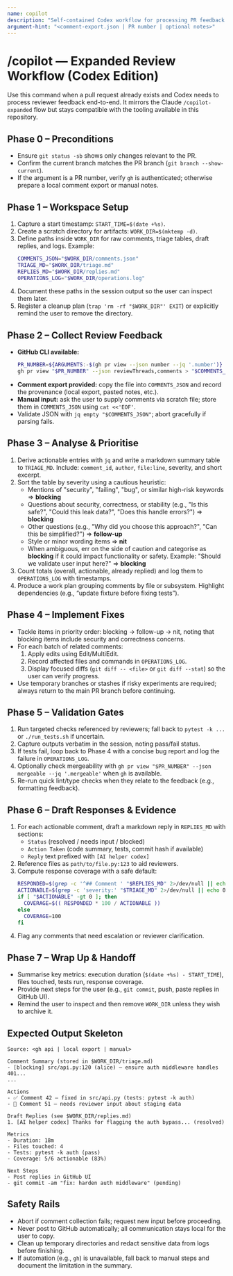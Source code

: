 ```yaml
---
name: copilot
description: "Self-contained Codex workflow for processing PR feedback and drafting responses"
argument-hint: "<comment-export.json | PR number | optional notes>"
---
```


# /copilot — Expanded Review Workflow (Codex Edition)

Use this command when a pull request already exists and Codex needs to process reviewer feedback end-to-end. It mirrors the Claude `/copilot-expanded` flow but stays compatible with the tooling available in this repository.

## Phase 0 – Preconditions
- Ensure `git status -sb` shows only changes relevant to the PR.
- Confirm the current branch matches the PR branch (`git branch --show-current`).
- If the argument is a PR number, verify `gh` is authenticated; otherwise prepare a local comment export or manual notes.

## Phase 1 – Workspace Setup
1. Capture a start timestamp: `START_TIME=$(date +%s)`.
2. Create a scratch directory for artifacts: `WORK_DIR=$(mktemp -d)`.
3. Define paths inside `WORK_DIR` for raw comments, triage tables, draft replies, and logs. Example:
   ```bash
   COMMENTS_JSON="$WORK_DIR/comments.json"
   TRIAGE_MD="$WORK_DIR/triage.md"
   REPLIES_MD="$WORK_DIR/replies.md"
   OPERATIONS_LOG="$WORK_DIR/operations.log"
   ```
4. Document these paths in the session output so the user can inspect them later.
5. Register a cleanup plan (`trap 'rm -rf "$WORK_DIR"' EXIT`) or explicitly remind the user to remove the directory.

## Phase 2 – Collect Review Feedback
- **GitHub CLI available:**
  ```bash
  PR_NUMBER=${ARGUMENTS:-$(gh pr view --json number --jq '.number')}
  gh pr view "$PR_NUMBER" --json reviewThreads,comments > "$COMMENTS_JSON"
  ```
- **Comment export provided:** copy the file into `COMMENTS_JSON` and record the provenance (local export, pasted notes, etc.).
- **Manual input:** ask the user to supply comments via scratch file; store them in `COMMENTS_JSON` using `cat <<'EOF'`.
- Validate JSON with `jq empty "$COMMENTS_JSON"`; abort gracefully if parsing fails.

## Phase 3 – Analyse & Prioritise
1. Derive actionable entries with `jq` and write a markdown summary table to `TRIAGE_MD`. Include: `comment_id`, `author`, `file:line`, severity, and short excerpt.
2. Sort the table by severity using a cautious heuristic:
   - Mentions of "security", "failing", "bug", or similar high-risk keywords ⇒ **blocking**
   - Questions about security, correctness, or stability (e.g., "Is this safe?", "Could this leak data?", "Does this handle errors?") ⇒ **blocking**
   - Other questions (e.g., "Why did you choose this approach?", "Can this be simplified?") ⇒ **follow-up**
   - Style or minor wording items ⇒ **nit**
   - When ambiguous, err on the side of caution and categorise as **blocking** if it could impact functionality or safety. Example: "Should we validate user input here?" ⇒ **blocking**
3. Count totals (overall, actionable, already replied) and log them to `OPERATIONS_LOG` with timestamps.
4. Produce a work plan grouping comments by file or subsystem. Highlight dependencies (e.g., “update fixture before fixing tests”).

## Phase 4 – Implement Fixes
- Tackle items in priority order: blocking → follow-up → nit, noting that blocking items include security and correctness concerns.
- For each batch of related comments:
  1. Apply edits using Edit/MultiEdit.
  2. Record affected files and commands in `OPERATIONS_LOG`.
  3. Display focused diffs (`git diff -- <file>` or `git diff --stat`) so the user can verify progress.
- Use temporary branches or stashes if risky experiments are required; always return to the main PR branch before continuing.

## Phase 5 – Validation Gates
1. Run targeted checks referenced by reviewers; fall back to `pytest -k ...` or `./run_tests.sh` if uncertain.
2. Capture outputs verbatim in the session, noting pass/fail status.
3. If tests fail, loop back to Phase 4 with a concise bug report and log the failure in `OPERATIONS_LOG`.
4. Optionally check mergeability with `gh pr view "$PR_NUMBER" --json mergeable --jq '.mergeable'` when `gh` is available.
5. Re-run quick lint/type checks when they relate to the feedback (e.g., formatting feedback).

## Phase 6 – Draft Responses & Evidence
1. For each actionable comment, draft a markdown reply in `REPLIES_MD` with sections:
   - `Status` (resolved / needs input / blocked)
   - `Action Taken` (code summary, tests, commit hash if available)
   - `Reply` text prefixed with `[AI helper codex]`
2. Reference files as `path/to/file.py:123` to aid reviewers.
3. Compute response coverage with a safe default:
   ```bash
   RESPONDED=$(grep -c '^## Comment ' "$REPLIES_MD" 2>/dev/null || echo 0)
   ACTIONABLE=$(grep -c 'severity:' "$TRIAGE_MD" 2>/dev/null || echo 0)
   if [ "$ACTIONABLE" -gt 0 ]; then
     COVERAGE=$(( RESPONDED * 100 / ACTIONABLE ))
   else
     COVERAGE=100
   fi
   ```
4. Flag any comments that need escalation or reviewer clarification.

## Phase 7 – Wrap Up & Handoff
- Summarise key metrics: execution duration (`$(date +%s) - START_TIME`), files touched, tests run, response coverage.
- Provide next steps for the user (e.g., `git commit`, push, paste replies in GitHub UI).
- Remind the user to inspect and then remove `WORK_DIR` unless they wish to archive it.

## Expected Output Skeleton
```
Source: <gh api | local export | manual>

Comment Summary (stored in $WORK_DIR/triage.md)
- [blocking] src/api.py:120 (alice) – ensure auth middleware handles 401...
...

Actions
- ✅ Comment 42 – fixed in src/api.py (tests: pytest -k auth)
- 🔄 Comment 51 – needs reviewer input about staging data

Draft Replies (see $WORK_DIR/replies.md)
1. [AI helper codex] Thanks for flagging the auth bypass... (resolved)

Metrics
- Duration: 18m
- Files touched: 4
- Tests: pytest -k auth (pass)
- Coverage: 5/6 actionable (83%)

Next Steps
- Post replies in GitHub UI
- git commit -am "fix: harden auth middleware" (pending)
```

## Safety Rails
- Abort if comment collection fails; request new input before proceeding.
- Never post to GitHub automatically; all communication stays local for the user to copy.
- Clean up temporary directories and redact sensitive data from logs before finishing.
- If automation (e.g., `gh`) is unavailable, fall back to manual steps and document the limitation in the summary.
